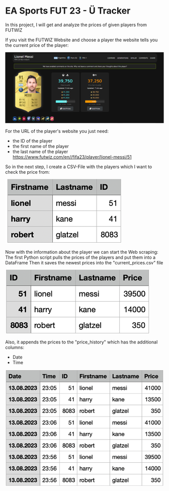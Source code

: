 # EA Sports FUT 23 - Ü Tracker
 In this project, I will get and analyze the prices of given players from FUTWIZ

If you visit the FUTWIZ Website and choose a player the website tells you the current price of the player:

![FUTWIZ Website](futwiz-messi-page.PNG "FUTWIZ")

For the URL of the player's website you just need:
- the ID of the player
- the first name of the player
- the last name of the player
https://www.futwiz.com/en//fifa23/player/lionel-messi/51

So in the next step, I create a CSV-File with the players which I want to check the price from:

![Player.csv](player-file.PNG "Player file")

Now with the information about the player we can start the Web scraping:
The first Python script pulls the prices of the players and put them into a DataFrame
Then it saves the newest prices into the "current_prices.csv" file

![current-prices-csv](current-prices.png "Player price")

Also, it appends the prices to the "price_history" which has the additional columns:
- Date
- Time

![prices-history-csv](prices-history.png "Player history")
  
